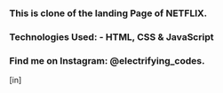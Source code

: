 ### This is clone of the landing Page of NETFLIX.

### Technologies Used: - HTML, CSS & JavaScript

### Find me on Instagram: @electrifying_codes.

[in]
